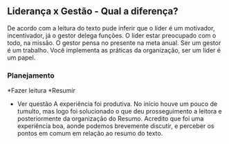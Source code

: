 ## Liderança x Gestão - Qual a diferença?
De acordo com a leitura do texto pude inferir que o líder é um motivador, incentivador, já o gestor delega funções. O líder estar preocupado com o todo, na missão. O gestor pensa no presente na meta anual. Ser um gestor é um trabalho. Você implementa as práticas da organização, ser um líder é um papel.
### Planejamento 
*Fazer leitura 
*Resumir 
* Ver questão
A experiência foi produtiva. No início houve um pouco de tumulto, mas logo foi solucionado o que deu prosseguimento a leitora e posteriormente da organização do Resumo.  Acredito que foi uma experiência boa, aonde podemos brevemente discutir, e perceber os pontos em comum em relação ao resumo do texto. 
